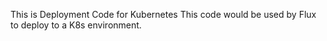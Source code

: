 This is Deployment Code for Kubernetes
This code would be used by Flux to deploy to a K8s environment.
